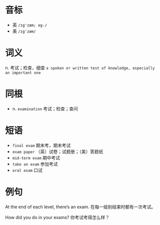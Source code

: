 # 音标

- 英 `/ɪg'zæm; eg-/`
- 美 `/ɪg'zæm/`

# 词义

n. 考试；检查，细查
`a spoken or written test of knowledge, especially an important one`

# 同根

- n. `examination` 考试；检查；查问

# 短语

- `final exam` 期末考，期末考试
- `exam paper` （英）试卷；试题册；（美）答题纸
- `mid-term exam` 期中考试
- `take an exam` 参加考试
- `oral exam` 口试

# 例句

At the end of each level, there’s an exam.
在每一级别结束时都有一次考试。

How did you do in your exams?
你考试考得怎么样？


